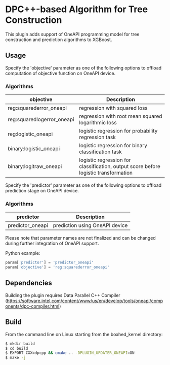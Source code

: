 # DPC++-based Algorithm for Tree Construction
This plugin adds support of OneAPI programming model for tree construction and prediction algorithms to XGBoost.

## Usage
Specify the 'objective' parameter as one of the following options to offload computation of objective function on OneAPI device. 

### Algorithms
| objective | Description |
| --- | --- |
reg:squarederror_oneapi | regression with squared loss  |
reg:squaredlogerror_oneapi | regression with root mean squared logarithmic loss |
reg:logistic_oneapi | logistic regression for probability regression task |
binary:logistic_oneapi | logistic regression for binary classification task |
binary:logitraw_oneapi | logistic regression for classification, output score before logistic transformation |

Specify the 'predictor' parameter as one of the following options to offload prediction stage on OneAPI device. 

### Algorithms
| predictor | Description |
| --- | --- |
predictor_oneapi | prediction using OneAPI device  |

Please note that parameter names are not finalized and can be changed during further integration of OneAPI support.

Python example:
```python
param['predictor'] = 'predictor_oneapi'
param['objective'] = 'reg:squarederror_oneapi'
```

## Dependencies
Building the plugin requires Data Parallel C++ Compiler (https://software.intel.com/content/www/us/en/develop/tools/oneapi/components/dpc-compiler.html)

## Build
From the command line on Linux starting from the boxhed_kernel directory:

```bash
$ mkdir build
$ cd build
$ EXPORT CXX=dpcpp && cmake .. -DPLUGIN_UPDATER_ONEAPI=ON
$ make -j
```
